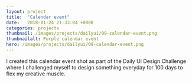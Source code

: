 ```yaml
---
layout: project
title:  "Calendar event"
date:   2018-01-24 21:33:04 +0000
categories: projects
thumbnail: /images/projects/dailyui/09-calendar-event.png
thumbnailalt: Purple calendar event
hero: /images/projects/dailyui/09-calendar-event.png
---
```


I created this calendar event shot as part of the Daily UI Design Challenge where I challenged myself to design something everyday for 100 days to flex my creative muscle.